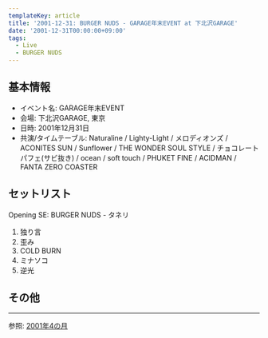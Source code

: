 ```yaml
---
templateKey: article
title: '2001-12-31: BURGER NUDS - GARAGE年末EVENT at 下北沢GARAGE'
date: '2001-12-31T00:00:00+09:00'
tags:
  - Live
  - BURGER NUDS
---
```

## 基本情報

* イベント名: GARAGE年末EVENT
* 会場: 下北沢GARAGE, 東京
* 日時: 2001年12月31日
* 共演/タイムテーブル: Naturaline / Lighty-Light / メロディオンズ / ACONITES SUN / Sunflower / THE WONDER SOUL STYLE / チョコレートパフェ(サビ抜き) / ocean / soft touch / PHUKET FINE / ACIDMAN / FANTA ZERO COASTER

## セットリスト

Opening SE: BURGER NUDS - タネリ

1. 独り言
1. 歪み
1. COLD BURN
1. ミナソコ
1. 逆光

## その他


---

参照: [2001年4の月](https://web.archive.org/web/20020320012146/http://www5.tkcity.net:80/~burger/20014.html)
